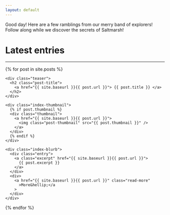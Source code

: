 ```yaml
---
layout: default
---
```


Good day! Here are a few ramblings from our merry band of explorers! Follow along while we discover the secrets of Saltmarsh!

# Latest entries

---

<div class="posts">

{% for post in site.posts %}

  <div class="post">

    <div class="teaser">
      <h2 class="post-title">
        <a href="{{ site.baseurl }}{{ post.url }}"> {{ post.title }} </a>
      </h2>
    </div>

    <div class="index-thumbnail">
      {% if post.thumbnail %}
      <div class="thumbnail">
        <a href="{{ site.baseurl }}{{ post.url }}">
          <img class="post-thumbnail" src="{{ post.thumbnail }}" />
        </a>
      </div>
      {% endif %}
    </div>

    <div class="index-blurb">
      <div class="entry">
        <a class="excerpt" href="{{ site.baseurl }}{{ post.url }}">
          {{ post.excerpt }}
        </a>
      </div>
      <div>
        <a href="{{ site.baseurl }}{{ post.url }}" class="read-more"
          >More&hellip;</a
        >
      </div>
    </div>

  </div>
  {% endfor %}
</div>
